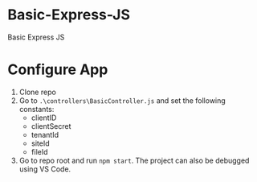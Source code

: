 # Basic-Express-JS
Basic Express JS

# Configure App
1. Clone repo
2. Go to `.\controllers\BasicController.js` and set the following constants:
   - clientID
   - clientSecret
   - tenantId
   - siteId
   - fileId
3. Go to repo root and run `npm start`. The project can also be debugged using VS Code.
